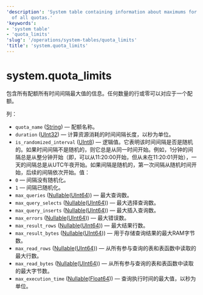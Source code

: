 ```yaml
---
'description': 'System table containing information about maximums for all intervals
  of all quotas.'
'keywords':
- 'system table'
- 'quota_limits'
'slug': '/operations/system-tables/quota_limits'
'title': 'system.quota_limits'
---
```





# system.quota_limits

包含所有配额所有时间间隔最大值的信息。任何数量的行或零可以对应于一个配额。

列：
- `quota_name` ([String](../../sql-reference/data-types/string.md)) — 配额名称。
- `duration` ([UInt32](../../sql-reference/data-types/int-uint.md)) — 计算资源消耗的时间间隔长度，以秒为单位。
- `is_randomized_interval` ([UInt8](/sql-reference/data-types/int-uint#integer-ranges)) — 逻辑值。它表明该时间间隔是否是随机的。如果时间间隔不是随机的，则它总是从同一时间开始。例如，1分钟的间隔总是从整分钟开始（即，可以从11:20:00开始，但从未在11:20:01开始），一天的间隔总是从UTC午夜开始。如果间隔是随机的，第一次间隔从随机时间开始，后续的间隔依次开始。值：
- `0` — 间隔没有随机化。
- `1` — 间隔已随机化。
- `max_queries` ([Nullable](../../sql-reference/data-types/nullable.md)([UInt64](../../sql-reference/data-types/int-uint.md))) — 最大查询数。
- `max_query_selects` ([Nullable](../../sql-reference/data-types/nullable.md)([UInt64](../../sql-reference/data-types/int-uint.md))) — 最大选择查询数。
- `max_query_inserts` ([Nullable](../../sql-reference/data-types/nullable.md)([UInt64](../../sql-reference/data-types/int-uint.md))) — 最大插入查询数。
- `max_errors` ([Nullable](../../sql-reference/data-types/nullable.md)([UInt64](../../sql-reference/data-types/int-uint.md))) — 最大错误数。
- `max_result_rows` ([Nullable](../../sql-reference/data-types/nullable.md)([UInt64](../../sql-reference/data-types/int-uint.md))) — 最大结果行数。
- `max_result_bytes` ([Nullable](../../sql-reference/data-types/nullable.md)([UInt64](../../sql-reference/data-types/int-uint.md))) — 用于存储查询结果的最大RAM字节数。
- `max_read_rows` ([Nullable](../../sql-reference/data-types/nullable.md)([UInt64](../../sql-reference/data-types/int-uint.md))) — 从所有参与查询的表和表函数中读取的最大行数。
- `max_read_bytes` ([Nullable](../../sql-reference/data-types/nullable.md)([UInt64](../../sql-reference/data-types/int-uint.md))) — 从所有参与查询的表和表函数中读取的最大字节数。
- `max_execution_time` ([Nullable](../../sql-reference/data-types/nullable.md)([Float64](../../sql-reference/data-types/float.md))) — 查询执行时间的最大值，以秒为单位。
